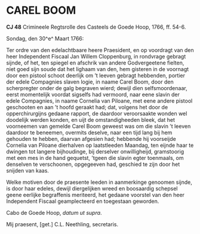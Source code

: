 # CAREL BOOM

**CJ 48** Crimineele Regtsrolle des Casteels de Goede Hoop, 1766, ff. 54-6.

Sondag, den 30^e^ Maart 1766:

Ter ordre van den edelachtbaare heere Praesident, en op voordragt van den heer Independent Fiscaal Jan Willem Cloppenburg, in rondvrage gebragt sijnde, of het, ten spiegel en afschrik van andere Godvergeetene fielten, niet goed sijn soude dat het lighaam van den, hem gisteren in de voornagt door een pistool schoot deerlijk om ’t leeven gebragt hebbenden, portier der edele Compagnies slaven logie, in naame Carel Boom, door den scherpregter onder de galg begraven wierd; dewijl dien selfsmoordenaar, eerst momentelijk voordat sigselfs had vermoord, naar eene slavin der edele Compagnies, in naame Cornelia van Piloane, met eene andere pistool geschooten en aan ’t hoofd geraakt had; dat, volgens het door de opperchirurgijns gedaane rapport, de daardoor veroorsaakte wonden wel doodelijk werden konden, en uijt de omstandigheeden bleek, dat het voorneemen van gemelde Carel Boom geweest was om die slavin ’t leeven daardoor te beneemen, overmits deselve, naar een tijd lang bij hem gehouden te hebben, daarvan afgesien had; hebbende hij voorseijde Cornelia van Piloane dierhalven op laatstleeden Maandag, ten eijnde haar te dwingen tot langere bijhoudinge, bij derselver onwilligheijd, gramstoorig met een mes in de hand gequetst, ’tgeen die slavin egter toenmaals, om denselven te verschoonen, opgegeeven had, geschied te zijn door het snijden van kaas.

Welke motiven door de praesente leeden in aanmerkinge genoomen sijnde, is door haar edeles, dewijl diergelijken wreed en boosaardig schepsel geene eerlijke begraffenis meriteerd, het gedaane voorstel van den heer Independent Fiscaal geamplecteerd en toegestaan geworden.

Cabo de Goede Hoop, *datum ut supra*.

Mij praesent, \[get.\] C.L. Neethling, secretaris.
